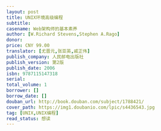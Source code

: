 ```yaml
---
layout: post
title: UNIX环境高级编程
subtitle:
casename: Web架构师的基本素养
author: [W.Richard Stevens,Stephen A.Rago]
donor: 
price: CNY 99.00
translator: [尤晋元,张亚英,戚正伟]
publish_company: 人民邮电出版社
publish_version: 第2版
publish_date: 2006
isbn: 9787115147318
serial: 
total_volume: 1
borrower: []
borrow_date: []
douban_url: http://book.douban.com/subject/1788421/
cover_path: https://img1.doubanio.com/lpic/s4436543.jpg
tag: [UNIX,UNIX编程]
read_status: 想读
---
```

